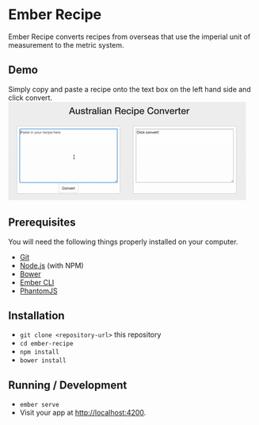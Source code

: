 # Ember Recipe
Ember Recipe converts recipes from overseas that use the imperial unit of measurement to the metric system.

## Demo
Simply copy and paste a recipe onto the text box on the left hand side and click convert.
![Demo](/giphy.gif)

## Prerequisites

You will need the following things properly installed on your computer.

* [Git](https://git-scm.com/)
* [Node.js](https://nodejs.org/) (with NPM)
* [Bower](https://bower.io/)
* [Ember CLI](https://ember-cli.com/)
* [PhantomJS](http://phantomjs.org/)

## Installation

* `git clone <repository-url>` this repository
* `cd ember-recipe`
* `npm install`
* `bower install`

## Running / Development

* `ember serve`
* Visit your app at [http://localhost:4200](http://localhost:4200).
